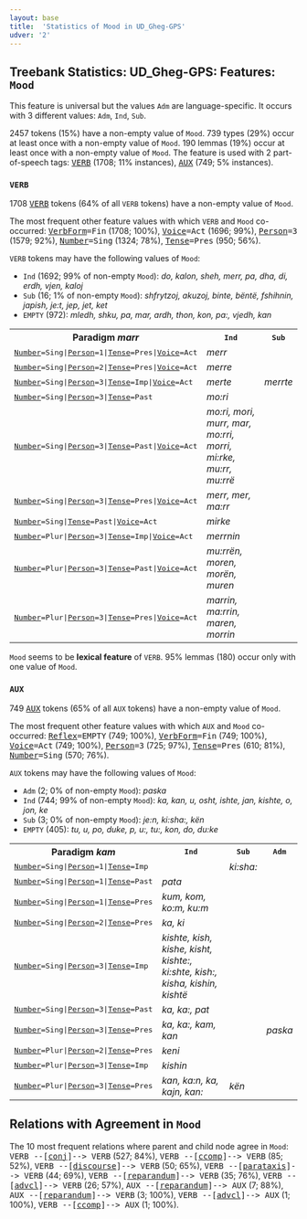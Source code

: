 ```yaml
---
layout: base
title:  'Statistics of Mood in UD_Gheg-GPS'
udver: '2'
---
```


## Treebank Statistics: UD_Gheg-GPS: Features: `Mood`

This feature is universal but the values `Adm` are language-specific.
It occurs with 3 different values: `Adm`, `Ind`, `Sub`.

2457 tokens (15%) have a non-empty value of `Mood`.
739 types (29%) occur at least once with a non-empty value of `Mood`.
190 lemmas (19%) occur at least once with a non-empty value of `Mood`.
The feature is used with 2 part-of-speech tags: <tt><a href="aln_gps-pos-VERB.html">VERB</a></tt> (1708; 11% instances), <tt><a href="aln_gps-pos-AUX.html">AUX</a></tt> (749; 5% instances).

### `VERB`

1708 <tt><a href="aln_gps-pos-VERB.html">VERB</a></tt> tokens (64% of all `VERB` tokens) have a non-empty value of `Mood`.

The most frequent other feature values with which `VERB` and `Mood` co-occurred: <tt><a href="aln_gps-feat-VerbForm.html">VerbForm</a></tt><tt>=Fin</tt> (1708; 100%), <tt><a href="aln_gps-feat-Voice.html">Voice</a></tt><tt>=Act</tt> (1696; 99%), <tt><a href="aln_gps-feat-Person.html">Person</a></tt><tt>=3</tt> (1579; 92%), <tt><a href="aln_gps-feat-Number.html">Number</a></tt><tt>=Sing</tt> (1324; 78%), <tt><a href="aln_gps-feat-Tense.html">Tense</a></tt><tt>=Pres</tt> (950; 56%).

`VERB` tokens may have the following values of `Mood`:

* `Ind` (1692; 99% of non-empty `Mood`): <em>do, kalon, sheh, merr, pa, dha, di, erdh, vjen, kaloj</em>
* `Sub` (16; 1% of non-empty `Mood`): <em>shfrytzoj, akuzoj, binte, bëntë, fshihnin, japish, je:t, jep, jet, ket</em>
* `EMPTY` (972): <em>mledh, shku, pa, mar, ardh, thon, kon, pa:, vjedh, kan</em>

<table>
  <tr><th>Paradigm <i>marr</i></th><th><tt>Ind</tt></th><th><tt>Sub</tt></th></tr>
  <tr><td><tt><tt><a href="aln_gps-feat-Number.html">Number</a></tt><tt>=Sing</tt>|<tt><a href="aln_gps-feat-Person.html">Person</a></tt><tt>=1</tt>|<tt><a href="aln_gps-feat-Tense.html">Tense</a></tt><tt>=Pres</tt>|<tt><a href="aln_gps-feat-Voice.html">Voice</a></tt><tt>=Act</tt></tt></td><td><em>merr</em></td><td></td></tr>
  <tr><td><tt><tt><a href="aln_gps-feat-Number.html">Number</a></tt><tt>=Sing</tt>|<tt><a href="aln_gps-feat-Person.html">Person</a></tt><tt>=2</tt>|<tt><a href="aln_gps-feat-Tense.html">Tense</a></tt><tt>=Pres</tt>|<tt><a href="aln_gps-feat-Voice.html">Voice</a></tt><tt>=Act</tt></tt></td><td><em>merre</em></td><td></td></tr>
  <tr><td><tt><tt><a href="aln_gps-feat-Number.html">Number</a></tt><tt>=Sing</tt>|<tt><a href="aln_gps-feat-Person.html">Person</a></tt><tt>=3</tt>|<tt><a href="aln_gps-feat-Tense.html">Tense</a></tt><tt>=Imp</tt>|<tt><a href="aln_gps-feat-Voice.html">Voice</a></tt><tt>=Act</tt></tt></td><td><em>merte</em></td><td><em>merrte</em></td></tr>
  <tr><td><tt><tt><a href="aln_gps-feat-Number.html">Number</a></tt><tt>=Sing</tt>|<tt><a href="aln_gps-feat-Person.html">Person</a></tt><tt>=3</tt>|<tt><a href="aln_gps-feat-Tense.html">Tense</a></tt><tt>=Past</tt></tt></td><td><em>mo:ri</em></td><td></td></tr>
  <tr><td><tt><tt><a href="aln_gps-feat-Number.html">Number</a></tt><tt>=Sing</tt>|<tt><a href="aln_gps-feat-Person.html">Person</a></tt><tt>=3</tt>|<tt><a href="aln_gps-feat-Tense.html">Tense</a></tt><tt>=Past</tt>|<tt><a href="aln_gps-feat-Voice.html">Voice</a></tt><tt>=Act</tt></tt></td><td><em>mo:ri, mori, murr, mar, mo:rri, morri, mi:rke, mu:rr, mu:rrë</em></td><td></td></tr>
  <tr><td><tt><tt><a href="aln_gps-feat-Number.html">Number</a></tt><tt>=Sing</tt>|<tt><a href="aln_gps-feat-Person.html">Person</a></tt><tt>=3</tt>|<tt><a href="aln_gps-feat-Tense.html">Tense</a></tt><tt>=Pres</tt>|<tt><a href="aln_gps-feat-Voice.html">Voice</a></tt><tt>=Act</tt></tt></td><td><em>merr, mer, ma:rr</em></td><td></td></tr>
  <tr><td><tt><tt><a href="aln_gps-feat-Number.html">Number</a></tt><tt>=Sing</tt>|<tt><a href="aln_gps-feat-Tense.html">Tense</a></tt><tt>=Past</tt>|<tt><a href="aln_gps-feat-Voice.html">Voice</a></tt><tt>=Act</tt></tt></td><td><em>mirke</em></td><td></td></tr>
  <tr><td><tt><tt><a href="aln_gps-feat-Number.html">Number</a></tt><tt>=Plur</tt>|<tt><a href="aln_gps-feat-Person.html">Person</a></tt><tt>=3</tt>|<tt><a href="aln_gps-feat-Tense.html">Tense</a></tt><tt>=Imp</tt>|<tt><a href="aln_gps-feat-Voice.html">Voice</a></tt><tt>=Act</tt></tt></td><td><em>merrnin</em></td><td></td></tr>
  <tr><td><tt><tt><a href="aln_gps-feat-Number.html">Number</a></tt><tt>=Plur</tt>|<tt><a href="aln_gps-feat-Person.html">Person</a></tt><tt>=3</tt>|<tt><a href="aln_gps-feat-Tense.html">Tense</a></tt><tt>=Past</tt>|<tt><a href="aln_gps-feat-Voice.html">Voice</a></tt><tt>=Act</tt></tt></td><td><em>mu:rrën, moren, morën, muren</em></td><td></td></tr>
  <tr><td><tt><tt><a href="aln_gps-feat-Number.html">Number</a></tt><tt>=Plur</tt>|<tt><a href="aln_gps-feat-Person.html">Person</a></tt><tt>=3</tt>|<tt><a href="aln_gps-feat-Tense.html">Tense</a></tt><tt>=Pres</tt>|<tt><a href="aln_gps-feat-Voice.html">Voice</a></tt><tt>=Act</tt></tt></td><td><em>marrin, ma:rrin, maren, morrin</em></td><td></td></tr>
</table>

`Mood` seems to be **lexical feature** of `VERB`. 95% lemmas (180) occur only with one value of `Mood`.

### `AUX`

749 <tt><a href="aln_gps-pos-AUX.html">AUX</a></tt> tokens (65% of all `AUX` tokens) have a non-empty value of `Mood`.

The most frequent other feature values with which `AUX` and `Mood` co-occurred: <tt><a href="aln_gps-feat-Reflex.html">Reflex</a></tt><tt>=EMPTY</tt> (749; 100%), <tt><a href="aln_gps-feat-VerbForm.html">VerbForm</a></tt><tt>=Fin</tt> (749; 100%), <tt><a href="aln_gps-feat-Voice.html">Voice</a></tt><tt>=Act</tt> (749; 100%), <tt><a href="aln_gps-feat-Person.html">Person</a></tt><tt>=3</tt> (725; 97%), <tt><a href="aln_gps-feat-Tense.html">Tense</a></tt><tt>=Pres</tt> (610; 81%), <tt><a href="aln_gps-feat-Number.html">Number</a></tt><tt>=Sing</tt> (570; 76%).

`AUX` tokens may have the following values of `Mood`:

* `Adm` (2; 0% of non-empty `Mood`): <em>paska</em>
* `Ind` (744; 99% of non-empty `Mood`): <em>ka, kan, u, osht, ishte, jan, kishte, o, jon, ke</em>
* `Sub` (3; 0% of non-empty `Mood`): <em>je:n, ki:sha:, kën</em>
* `EMPTY` (405): <em>tu, u, po, duke, p, u:, tu:, kon, do, du:ke</em>

<table>
  <tr><th>Paradigm <i>kam</i></th><th><tt>Ind</tt></th><th><tt>Sub</tt></th><th><tt>Adm</tt></th></tr>
  <tr><td><tt><tt><a href="aln_gps-feat-Number.html">Number</a></tt><tt>=Sing</tt>|<tt><a href="aln_gps-feat-Person.html">Person</a></tt><tt>=1</tt>|<tt><a href="aln_gps-feat-Tense.html">Tense</a></tt><tt>=Imp</tt></tt></td><td></td><td><em>ki:sha:</em></td><td></td></tr>
  <tr><td><tt><tt><a href="aln_gps-feat-Number.html">Number</a></tt><tt>=Sing</tt>|<tt><a href="aln_gps-feat-Person.html">Person</a></tt><tt>=1</tt>|<tt><a href="aln_gps-feat-Tense.html">Tense</a></tt><tt>=Past</tt></tt></td><td><em>pata</em></td><td></td><td></td></tr>
  <tr><td><tt><tt><a href="aln_gps-feat-Number.html">Number</a></tt><tt>=Sing</tt>|<tt><a href="aln_gps-feat-Person.html">Person</a></tt><tt>=1</tt>|<tt><a href="aln_gps-feat-Tense.html">Tense</a></tt><tt>=Pres</tt></tt></td><td><em>kum, kom, ko:m, ku:m</em></td><td></td><td></td></tr>
  <tr><td><tt><tt><a href="aln_gps-feat-Number.html">Number</a></tt><tt>=Sing</tt>|<tt><a href="aln_gps-feat-Person.html">Person</a></tt><tt>=2</tt>|<tt><a href="aln_gps-feat-Tense.html">Tense</a></tt><tt>=Pres</tt></tt></td><td><em>ka, ki</em></td><td></td><td></td></tr>
  <tr><td><tt><tt><a href="aln_gps-feat-Number.html">Number</a></tt><tt>=Sing</tt>|<tt><a href="aln_gps-feat-Person.html">Person</a></tt><tt>=3</tt>|<tt><a href="aln_gps-feat-Tense.html">Tense</a></tt><tt>=Imp</tt></tt></td><td><em>kishte, kish, kishe, kisht, kishte:, ki:shte, kish:, kisha, kishin, kishtë</em></td><td></td><td></td></tr>
  <tr><td><tt><tt><a href="aln_gps-feat-Number.html">Number</a></tt><tt>=Sing</tt>|<tt><a href="aln_gps-feat-Person.html">Person</a></tt><tt>=3</tt>|<tt><a href="aln_gps-feat-Tense.html">Tense</a></tt><tt>=Past</tt></tt></td><td><em>ka, ka:, pat</em></td><td></td><td></td></tr>
  <tr><td><tt><tt><a href="aln_gps-feat-Number.html">Number</a></tt><tt>=Sing</tt>|<tt><a href="aln_gps-feat-Person.html">Person</a></tt><tt>=3</tt>|<tt><a href="aln_gps-feat-Tense.html">Tense</a></tt><tt>=Pres</tt></tt></td><td><em>ka, ka:, kam, kan</em></td><td></td><td><em>paska</em></td></tr>
  <tr><td><tt><tt><a href="aln_gps-feat-Number.html">Number</a></tt><tt>=Plur</tt>|<tt><a href="aln_gps-feat-Person.html">Person</a></tt><tt>=2</tt>|<tt><a href="aln_gps-feat-Tense.html">Tense</a></tt><tt>=Pres</tt></tt></td><td><em>keni</em></td><td></td><td></td></tr>
  <tr><td><tt><tt><a href="aln_gps-feat-Number.html">Number</a></tt><tt>=Plur</tt>|<tt><a href="aln_gps-feat-Person.html">Person</a></tt><tt>=3</tt>|<tt><a href="aln_gps-feat-Tense.html">Tense</a></tt><tt>=Imp</tt></tt></td><td><em>kishin</em></td><td></td><td></td></tr>
  <tr><td><tt><tt><a href="aln_gps-feat-Number.html">Number</a></tt><tt>=Plur</tt>|<tt><a href="aln_gps-feat-Person.html">Person</a></tt><tt>=3</tt>|<tt><a href="aln_gps-feat-Tense.html">Tense</a></tt><tt>=Pres</tt></tt></td><td><em>kan, ka:n, ka, kajn, kan:</em></td><td><em>kën</em></td><td></td></tr>
</table>

## Relations with Agreement in `Mood`

The 10 most frequent relations where parent and child node agree in `Mood`:
<tt>VERB --[<tt><a href="aln_gps-dep-conj.html">conj</a></tt>]--> VERB</tt> (527; 84%),
<tt>VERB --[<tt><a href="aln_gps-dep-ccomp.html">ccomp</a></tt>]--> VERB</tt> (85; 52%),
<tt>VERB --[<tt><a href="aln_gps-dep-discourse.html">discourse</a></tt>]--> VERB</tt> (50; 65%),
<tt>VERB --[<tt><a href="aln_gps-dep-parataxis.html">parataxis</a></tt>]--> VERB</tt> (44; 69%),
<tt>VERB --[<tt><a href="aln_gps-dep-reparandum.html">reparandum</a></tt>]--> VERB</tt> (35; 76%),
<tt>VERB --[<tt><a href="aln_gps-dep-advcl.html">advcl</a></tt>]--> VERB</tt> (26; 57%),
<tt>AUX --[<tt><a href="aln_gps-dep-reparandum.html">reparandum</a></tt>]--> AUX</tt> (7; 88%),
<tt>AUX --[<tt><a href="aln_gps-dep-reparandum.html">reparandum</a></tt>]--> VERB</tt> (3; 100%),
<tt>VERB --[<tt><a href="aln_gps-dep-advcl.html">advcl</a></tt>]--> AUX</tt> (1; 100%),
<tt>VERB --[<tt><a href="aln_gps-dep-ccomp.html">ccomp</a></tt>]--> AUX</tt> (1; 100%).


